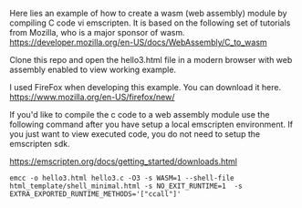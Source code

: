 Here lies an example of how to create a wasm (web assembly) module by compiling C code vi emscripten. It is based on the following set of tutorials from Mozilla, who is a major sponsor of wasm.
https://developer.mozilla.org/en-US/docs/WebAssembly/C_to_wasm

Clone this repo and open the hello3.html file in a modern browser with web assembly enabled to view working example.

I used FireFox when developing this example. You can download it here.
https://www.mozilla.org/en-US/firefox/new/

If you'd like to compile the c code to a web assembly module use the following command after you have setup a local emscripten environment. If you just want to view executed code, you do not need to setup the emscripten sdk.

https://emscripten.org/docs/getting_started/downloads.html


```
emcc -o hello3.html hello3.c -O3 -s WASM=1 --shell-file html_template/shell_minimal.html -s NO_EXIT_RUNTIME=1  -s EXTRA_EXPORTED_RUNTIME_METHODS='["ccall"]'
```
